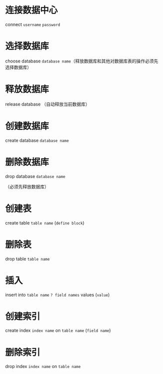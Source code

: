 # 连接数据中心

connect `username` `password`

# 选择数据库

choose database `database name`（释放数据库和其他对数据库表的操作必须先选择数据库）

# 释放数据库

release database （自动释放当前数据库）

# 创建数据库

create database `database name`

# 删除数据库

drop database `database name`

（必须先释放数据库）

# 创建表

create table `table name` (`define block`)

# 删除表

drop table `table name`

# 插入

insert into `table name` `? field names` values (`value`)

# 创建索引

create index `index name` on `table name` (`field name`)

# 删除索引

drop index `index name` on `table name`